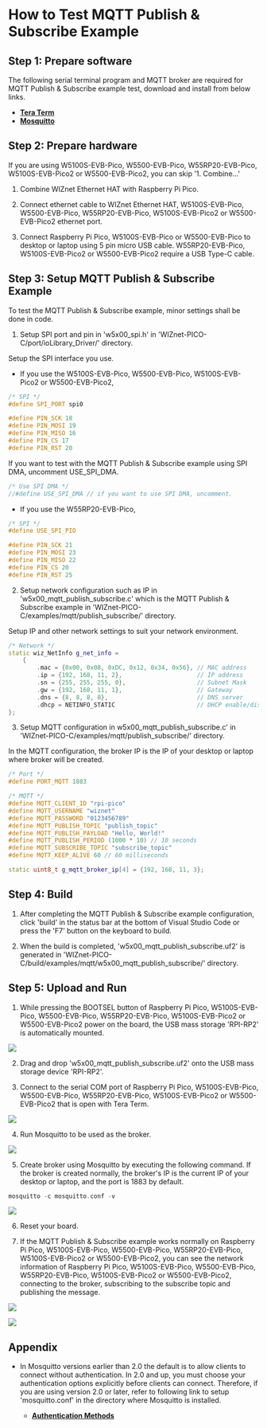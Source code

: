 # How to Test MQTT Publish & Subscribe Example



## Step 1: Prepare software

The following serial terminal program and MQTT broker are required for MQTT Publish & Subscribe example test, download and install from below links.

- [**Tera Term**][link-tera_term]
- [**Mosquitto**][link-mosquitto]



## Step 2: Prepare hardware

If you are using W5100S-EVB-Pico, W5500-EVB-Pico, W55RP20-EVB-Pico, W5100S-EVB-Pico2 or W5500-EVB-Pico2, you can skip '1. Combine...'

1. Combine WIZnet Ethernet HAT with Raspberry Pi Pico.

2. Connect ethernet cable to WIZnet Ethernet HAT, W5100S-EVB-Pico, W5500-EVB-Pico, W55RP20-EVB-Pico, W5100S-EVB-Pico2 or W5500-EVB-Pico2 ethernet port.

3. Connect Raspberry Pi Pico, W5100S-EVB-Pico or W5500-EVB-Pico to desktop or laptop using 5 pin micro USB cable. W55RP20-EVB-Pico, W5100S-EVB-Pico2 or W5500-EVB-Pico2 require a USB Type-C cable.



## Step 3: Setup MQTT Publish & Subscribe Example

To test the MQTT Publish & Subscribe example, minor settings shall be done in code.

1. Setup SPI port and pin in 'w5x00_spi.h' in 'WIZnet-PICO-C/port/ioLibrary_Driver/' directory.

Setup the SPI interface you use.
- If you use the W5100S-EVB-Pico, W5500-EVB-Pico, W5100S-EVB-Pico2 or W5500-EVB-Pico2,

```cpp
/* SPI */
#define SPI_PORT spi0

#define PIN_SCK 18
#define PIN_MOSI 19
#define PIN_MISO 16
#define PIN_CS 17
#define PIN_RST 20
```

If you want to test with the MQTT Publish & Subscribe example using SPI DMA, uncomment USE_SPI_DMA.

```cpp
/* Use SPI DMA */
//#define USE_SPI_DMA // if you want to use SPI DMA, uncomment.
```
- If you use the W55RP20-EVB-Pico,
```cpp
/* SPI */
#define USE_SPI_PIO

#define PIN_SCK 21
#define PIN_MOSI 23
#define PIN_MISO 22
#define PIN_CS 20
#define PIN_RST 25
```

2. Setup network configuration such as IP in 'w5x00_mqtt_publish_subscribe.c' which is the MQTT Publish & Subscribe example in 'WIZnet-PICO-C/examples/mqtt/publish_subscribe/' directory.

Setup IP and other network settings to suit your network environment.

```cpp
/* Network */
static wiz_NetInfo g_net_info =
    {
        .mac = {0x00, 0x08, 0xDC, 0x12, 0x34, 0x56}, // MAC address
        .ip = {192, 168, 11, 2},                     // IP address
        .sn = {255, 255, 255, 0},                    // Subnet Mask
        .gw = {192, 168, 11, 1},                     // Gateway
        .dns = {8, 8, 8, 8},                         // DNS server
        .dhcp = NETINFO_STATIC                       // DHCP enable/disable
};
```

3. Setup MQTT configuration in w5x00_mqtt_publish_subscribe.c' in 'WIZnet-PICO-C/examples/mqtt/publish_subscribe/' directory.

In the MQTT configuration, the broker IP is the IP of your desktop or laptop where broker will be created.

```cpp
/* Port */
#define PORT_MQTT 1883

/* MQTT */
#define MQTT_CLIENT_ID "rpi-pico"
#define MQTT_USERNAME "wiznet"
#define MQTT_PASSWORD "0123456789"
#define MQTT_PUBLISH_TOPIC "publish_topic"
#define MQTT_PUBLISH_PAYLOAD "Hello, World!"
#define MQTT_PUBLISH_PERIOD (1000 * 10) // 10 seconds
#define MQTT_SUBSCRIBE_TOPIC "subscribe_topic"
#define MQTT_KEEP_ALIVE 60 // 60 milliseconds

static uint8_t g_mqtt_broker_ip[4] = {192, 168, 11, 3};
```



## Step 4: Build

1. After completing the MQTT Publish & Subscribe example configuration, click 'build' in the status bar at the bottom of Visual Studio Code or press the 'F7' button on the keyboard to build.

2. When the build is completed, 'w5x00_mqtt_publish_subscribe.uf2' is generated in 'WIZnet-PICO-C/build/examples/mqtt/w5x00_mqtt_publish_subscribe/' directory.



## Step 5: Upload and Run

1. While pressing the BOOTSEL button of Raspberry Pi Pico, W5100S-EVB-Pico, W5500-EVB-Pico, W55RP20-EVB-Pico, W5100S-EVB-Pico2 or W5500-EVB-Pico2 power on the board, the USB mass storage 'RPI-RP2' is automatically mounted.

![][link-raspberry_pi_pico_usb_mass_storage]

2. Drag and drop 'w5x00_mqtt_publish_subscribe.uf2' onto the USB mass storage device 'RPI-RP2'.

3. Connect to the serial COM port of Raspberry Pi Pico, W5100S-EVB-Pico, W5500-EVB-Pico, W55RP20-EVB-Pico, W5100S-EVB-Pico2 or W5500-EVB-Pico2 that is open with Tera Term.

![][link-connect_to_serial_com_port]

4. Run Mosquitto to be used as the broker.

![][link-run_mosquitto]

5. Create broker using Mosquitto by executing the following command. If the broker is created normally, the broker's IP is the current IP of your desktop or laptop, and the port is 1883 by default.

```cpp
mosquitto -c mosquitto.conf -v
```

![][link-create_mqtt_broker_using_mosquitto]

6. Reset your board.

7. If the MQTT Publish & Subscribe example works normally on Raspberry Pi Pico, W5100S-EVB-Pico, W5500-EVB-Pico, W55RP20-EVB-Pico, W5100S-EVB-Pico2 or W5500-EVB-Pico2, you can see the network information of Raspberry Pi Pico, W5100S-EVB-Pico, W5500-EVB-Pico, W55RP20-EVB-Pico, W5100S-EVB-Pico2 or W5500-EVB-Pico2, connecting to the broker, subscribing to the subscribe topic and publishing the message.

![][link-see_network_information_of_raspberry_pi_pico_connecting_to_broker_subscribing_to_subscribe_topic_and_publishing_message_1]

![][link-see_network_information_of_raspberry_pi_pico_connecting_to_broker_subscribing_to_subscribe_topic_and_publishing_message_2]



## Appendix

- In Mosquitto versions earlier than 2.0 the default is to allow clients to connect without authentication. In 2.0 and up, you must choose your authentication options explicitly before clients can connect. Therefore, if you are using version 2.0 or later, refer to following link to setup 'mosquitto.conf' in the directory where Mosquitto is installed.

    - [**Authentication Methods**][link-authentication_methods]



<!--
Link
-->

[link-tera_term]: https://osdn.net/projects/ttssh2/releases/
[link-mosquitto]: https://mosquitto.org/download/
[link-raspberry_pi_pico_usb_mass_storage]: https://github.com/WIZnet-ioNIC/WIZnet-PICO-C/blob/main/static/images/mqtt/publish_subscribe/raspberry_pi_pico_usb_mass_storage.png
[link-connect_to_serial_com_port]: https://github.com/WIZnet-ioNIC/WIZnet-PICO-C/blob/main/static/images/mqtt/publish_subscribe/connect_to_serial_com_port.png
[link-run_mosquitto]: https://github.com/WIZnet-ioNIC/WIZnet-PICO-C/blob/main/static/images/mqtt/publish/run_mosquitto.png
[link-create_mqtt_broker_using_mosquitto]: https://github.com/WIZnet-ioNIC/WIZnet-PICO-C/blob/main/static/images/mqtt/publish_subscribe/create_mqtt_broker_using_mosquitto.png
[link-see_network_information_of_raspberry_pi_pico_connecting_to_broker_subscribing_to_subscribe_topic_and_publishing_message_1]: https://github.com/WIZnet-ioNIC/WIZnet-PICO-C/blob/main/static/images/mqtt/publish_subscribe/see_network_information_of_raspberry_pi_pico_connecting_to_broker_subscribing_to_subscribe_topic_and_publishing_message_1.png
[link-see_network_information_of_raspberry_pi_pico_connecting_to_broker_subscribing_to_subscribe_topic_and_publishing_message_2]: https://github.com/WIZnet-ioNIC/WIZnet-PICO-C/blob/main/static/images/mqtt/publish_subscribe/see_network_information_of_raspberry_pi_pico_connecting_to_broker_subscribing_to_subscribe_topic_and_publishing_message_2.png
[link-authentication_methods]: https://mosquitto.org/documentation/authentication-methods/
